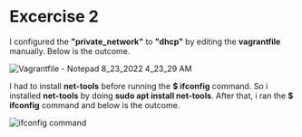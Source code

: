 # Excercise 2  


I configured the **"private_network"** to **"dhcp"** by editing the **vagrantfile** manually. Below is the outcome.    

 ![Vagrantfile - Notepad 8_23_2022 4_23_29 AM](https://user-images.githubusercontent.com/67663655/186158896-991553c3-9180-4470-802d-17b273d34104.png)


I had to install **net-tools** before running the **$ ifconfig** command. So i installed **net-tools** by doing **sudo apt install net-tools**. After that, i ran the **$ ifconfig** command and below is the outcome.  

![ifconfig command](https://user-images.githubusercontent.com/67663655/186159000-bf84aaa8-5099-418c-a75f-9c14a20ef1dd.png)
